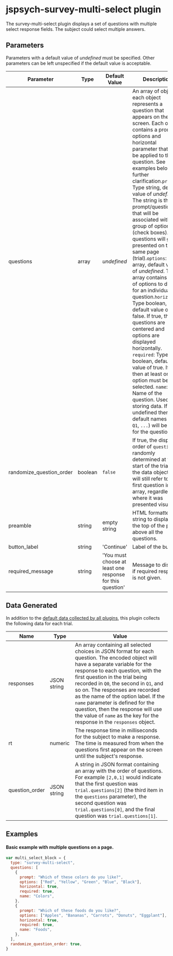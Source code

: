 # jspsych-survey-multi-select plugin

The survey-multi-select plugin displays a set of questions with multiple select response fields. The subject could select multiple answers.

## Parameters

Parameters with a default value of _undefined_ must be specified. Other parameters can be left unspecified if the default value is acceptable.

| Parameter                | Type    | Default Value                                             | Description                                                                                                                                                                                                                                                                                                                                                                                                                                                                                                                                                                                                                                                                                                                                                                                                                                                                                                                                                             |
| ------------------------ | ------- | --------------------------------------------------------- | ----------------------------------------------------------------------------------------------------------------------------------------------------------------------------------------------------------------------------------------------------------------------------------------------------------------------------------------------------------------------------------------------------------------------------------------------------------------------------------------------------------------------------------------------------------------------------------------------------------------------------------------------------------------------------------------------------------------------------------------------------------------------------------------------------------------------------------------------------------------------------------------------------------------------------------------------------------------------- |
| questions                | array   | _undefined_                                               | An array of objects, each object represents a question that appears on the screen. Each object contains a prompt, options and horizontal parameter that will be applied to the question. See examples below for further clarification.`prompt`: Type string, default value of _undefined_. The string is the prompt/question that will be associated with a group of options (check boxes). All questions will get presented on the same page (trial).`options`: Type array, default value of _undefined_. The array contains a set of options to display for an individual question.`horizontal`: Type boolean, default value of false. If true, the questions are centered and options are displayed horizontally. `required`: Type boolean, default value of true. If true, then at least one option must be selected. `name`: Name of the question. Used for storing data. If left undefined then default names (`Q0`, `Q1`, `...`) will be used for the questions. |
| randomize_question_order | boolean | `false`                                                   | If true, the display order of `questions` is randomly determined at the start of the trial. In the data object, `Q0` will still refer to the first question in the array, regardless of where it was presented visually.                                                                                                                                                                                                                                                                                                                                                                                                                                                                                                                                                                                                                                                                                                                                                |
| preamble                 | string  | empty string                                              | HTML formatted string to display at the top of the page above all the questions.                                                                                                                                                                                                                                                                                                                                                                                                                                                                                                                                                                                                                                                                                                                                                                                                                                                                                        |
| button_label             | string  | 'Continue'                                                | Label of the button.                                                                                                                                                                                                                                                                                                                                                                                                                                                                                                                                                                                                                                                                                                                                                                                                                                                                                                                                                    |
| required_message         | string  | 'You must choose at least one response for this question' | Message to display if required response is not given.                                                                                                                                                                                                                                                                                                                                                                                                                                                                                                                                                                                                                                                                                                                                                                                                                                                                                                                   |

## Data Generated

In addition to the [default data collected by all plugins](overview#datacollectedbyplugins), this plugin collects the following data for each trial.

| Name           | Type        | Value                                                                                                                                                                                                                                                                                                                                                                                                                                                                             |
| -------------- | ----------- | --------------------------------------------------------------------------------------------------------------------------------------------------------------------------------------------------------------------------------------------------------------------------------------------------------------------------------------------------------------------------------------------------------------------------------------------------------------------------------- |
| responses      | JSON string | An array containing all selected choices in JSON format for each question. The encoded object will have a separate variable for the response to each question, with the first question in the trial being recorded in `Q0`, the second in `Q1`, and so on. The responses are recorded as the name of the option label. If the `name` parameter is defined for the question, then the response will use the value of `name` as the key for the response in the `responses` object. |
| rt             | numeric     | The response time in milliseconds for the subject to make a response. The time is measured from when the questions first appear on the screen until the subject's response.                                                                                                                                                                                                                                                                                                       |
| question_order | JSON string | A string in JSON format containing an array with the order of questions. For example `[2,0,1]` would indicate that the first question was `trial.questions[2]` (the third item in the `questions` parameter), the second question was `trial.questions[0]`, and the final question was `trial.questions[1]`.                                                                                                                                                                      |

## Examples

#### Basic example with multiple questions on a page.

```javascript
var multi_select_block = {
  type: "survey-multi-select",
  questions: [
    {
      prompt: "Which of these colors do you like?",
      options: ["Red", "Yellow", "Green", "Blue", "Black"],
      horizontal: true,
      required: true,
      name: "Colors",
    },
    {
      prompt: "Which of these foods do you like?",
      options: ["Apples", "Bananas", "Carrots", "Donuts", "Eggplant"],
      horizontal: true,
      required: true,
      name: "Foods",
    },
  ],
  randomize_question_order: true,
}
```
